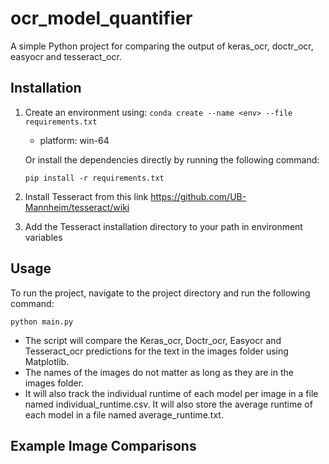 # ocr_model_quantifier
A simple Python project for comparing the output of keras_ocr, doctr_ocr, easyocr and tesseract_ocr.


## Installation
1. Create an environment using:
    ```conda create --name <env> --file requirements.txt```
    * platform: win-64

    Or install the dependencies directly by running the following command:

    ```pip install -r requirements.txt```

2. Install Tesseract from this link https://github.com/UB-Mannheim/tesseract/wiki
3. Add the Tesseract installation directory to your path in environment variables 


## Usage
To run the project, navigate to the project directory and run the following command:

```python main.py```


* The script will compare the Keras_ocr, Doctr_ocr, Easyocr and Tesseract_ocr predictions for the text in the images folder using Matplotlib. 
* The names of the images do not matter as long as they are in the images folder.
* It will also track the individual runtime of each model per image in a file named individual_runtime.csv. It will also store the average runtime of each model in a file named average_runtime.txt.

## Example Image Comparisons

